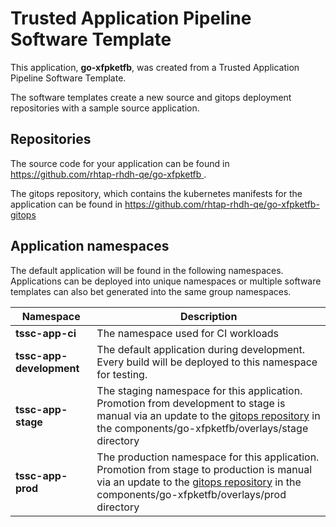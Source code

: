 # Trusted Application Pipeline Software Template

This application, **go-xfpketfb**, was created from a Trusted Application Pipeline Software Template.

The software templates create a new source and gitops deployment repositories with a sample source application. 

## Repositories

The source code for your application can be found in [https://github.com/rhtap-rhdh-qe/go-xfpketfb ](https://github.com/rhtap-rhdh-qe/go-xfpketfb ).
 
The gitops repository, which contains the kubernetes manifests for the application can be found in 
[https://github.com/rhtap-rhdh-qe/go-xfpketfb-gitops ](https://github.com/rhtap-rhdh-qe/go-xfpketfb-gitops ) 

## Application namespaces 

The default application will be found in the following namespaces. Applications can be deployed into unique namespaces or multiple software templates can also bet generated into the same group namespaces.  

|  Namespace   |  Description   |  
| -------- | -------- |
| **tssc-app-ci** | The namespace used for CI workloads |
| **tssc-app-development** | The default application during development. Every build will be deployed to this namespace for testing. |
| **tssc-app-stage** | The staging namespace for this application. Promotion from development to stage is manual via an update to the [gitops repository](https://github.com/rhtap-rhdh-qe/go-xfpketfb-gitops ) in the components/go-xfpketfb/overlays/stage directory |
| **tssc-app-prod** | The production namespace for this application. Promotion from stage to production is manual via an update to the [gitops repository](https://github.com/rhtap-rhdh-qe/go-xfpketfb-gitops ) in the components/go-xfpketfb/overlays/prod directory |